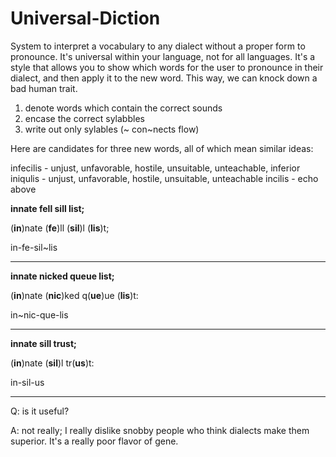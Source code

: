# Universal-Diction
System to interpret a vocabulary to any dialect without a proper form to pronounce. It's universal within your language, not for all languages. It's a style that allows you to show which words for the user to pronounce in their dialect, and then apply it to the new word. This way, we can knock down a bad human trait. 

1. denote words which contain the correct sounds
2. encase the correct sylabbles
3. write out only sylables (~ con~nects flow) 

Here are candidates for three new words, all of which mean similar ideas:

infecilis - unjust, unfavorable, hostile, unsuitable, unteachable, inferior
iniqulis - unjust, unfavorable, hostile, unsuitable, unteachable
incilis - echo above

**innate fell sill list;**

(**in**)nate (**fe**)ll (**sil**)l (**lis**)t;

in-fe-sil~lis

______
**innate nicked queue list;**

(**in**)nate (**nic**)ked q(**ue**)ue (**lis**)t:

in~nic-que-lis

____
**innate sill trust;**

(**in**)nate (**sil**)l tr(**us**)t:

in-sil-us

___

Q: is it useful?

A: not really; I really dislike snobby people who think dialects make them superior. It's a really poor flavor of gene.

